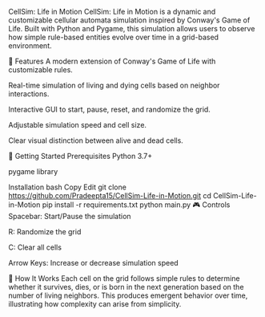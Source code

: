 CellSim: Life in Motion
CellSim: Life in Motion is a dynamic and customizable cellular automata simulation inspired by Conway's Game of Life. Built with Python and Pygame, this simulation allows users to observe how simple rule-based entities evolve over time in a grid-based environment.

🧬 Features
A modern extension of Conway's Game of Life with customizable rules.

Real-time simulation of living and dying cells based on neighbor interactions.

Interactive GUI to start, pause, reset, and randomize the grid.

Adjustable simulation speed and cell size.

Clear visual distinction between alive and dead cells.

🚀 Getting Started
Prerequisites
Python 3.7+

pygame library

Installation
bash
Copy
Edit
git clone https://github.com/Pradeepta15/CellSim-Life-in-Motion.git
cd CellSim-Life-in-Motion
pip install -r requirements.txt
python main.py
🎮 Controls
Spacebar: Start/Pause the simulation

R: Randomize the grid

C: Clear all cells

Arrow Keys: Increase or decrease simulation speed

🧠 How It Works
Each cell on the grid follows simple rules to determine whether it survives, dies, or is born in the next generation based on the number of living neighbors. This produces emergent behavior over time, illustrating how complexity can arise from simplicity.
